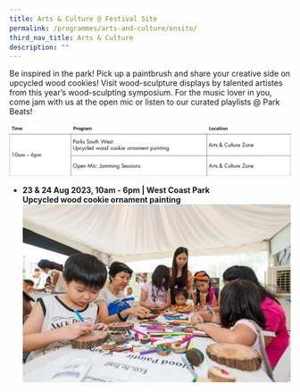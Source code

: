 ```yaml
---
title: Arts & Culture @ Festival Site
permalink: /programmes/arts-and-culture/onsite/
third_nav_title: Arts & Culture
description: ""
---
```

Be inspired in the park! Pick up a paintbrush and share your creative side on upcycled wood cookies! Visit wood\-sculpture displays by talented artistes from this year’s wood\-sculpting symposium. For the music lover in you, come jam with us at the open mic or listen to our curated playlists @ Park Beats!


![](/images/slide7.jpg)


* **23 &amp; 24 Aug 2023, 10am - 6pm  | West Coast Park** <br>
**Upcycled wood cookie ornament painting**
![Wood Cookie art](/images/parks%20fest%20wood%20cookie%20art.jpg)